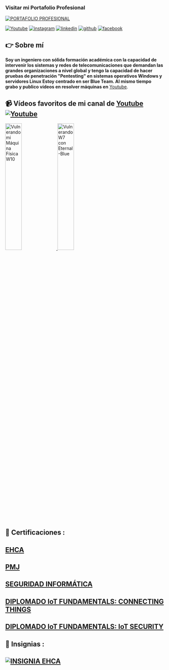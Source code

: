 ### Visitar mi Portafolio Profesional

[![PORTAFOLIO PROFESIONAL](https://i.ibb.co/YWQmzD1/Portafolio-Git-Hub.jpg "PORTAFOLIO PROFESIONAL")](https://hackwithcam.github.io/Portafolio-Profesional-CAM/)


[![Youtube](https://img.shields.io/static/v1?label=&message=youtube&color=FF0000&logo=youtube&logoColor=white&style=for-the-badge)](https://www.youtube.com/channel/UCe_bOHY9exo_enRp8_amdOA)
[![instagram](https://img.shields.io/static/v1?label=&message=instagram&color=5B51D8&logo=instagram&logoColor=white&style=for-the-badge)](https://www.instagram.com/cmonza/)
[![linkedin](https://img.shields.io/static/v1?label=&message=linkedin&color=0e76a8&logo=linkedin&logoColor=white&style=for-the-badge)](https://www.linkedin.com/in/carlmonsalve/)
[![github](https://img.shields.io/static/v1?label=&message=github&color=171515&logo=github&logoColor=white&style=for-the-badge)](https://github.com/HackWithCAM)
[![facebook](https://img.shields.io/badge/Facebook-blue?style=for-the-badge&labelColor=black&logo=facebook)](https://www.facebook.com/carlosandres.monsalvenaranjo)



## 👉 Sobre mí
**Soy un ingeniero con sólida formación académica con la capacidad de intervenir los sistemas y redes de telecomunicaciones que demandan las grandes organizaciones a nivel global y tengo la capacidad de hacer pruebas de penetración "Pentesting" en sistemas operativos Windows y servidores Linux Estoy centrado en ser Blue Team. Al mismo tiempo grabo y publico vídeos en resolver máquinas en** [Youtube](https://www.youtube.com/channel/UCe_bOHY9exo_enRp8_amdOA).


## 📹 Vídeos favoritos de mi canal de [Youtube](https://www.youtube.com/channel/UCe_bOHY9exo_enRp8_amdOA) [![Youtube](https://i.ibb.co/0DC2pLM/5-removebg-preview.png)](https://www.youtube.com/channel/UCe_bOHY9exo_enRp8_amdOA)

<a href='https://youtu.be/FoozjX6WyYE' title="Vulnerando mi Máquina Física W10 - ver en Youtube" target="_blank">
  <img width='32%'  src='https://i.ibb.co/mFXJrQ3/294.png' alt='Vulnerando mi Máquina Física W10' />
</a>

<a href='https://www.youtube.com/watch?v=MKgFGKHjAU4' title="Vulnerando W7 con Eternal-Blue - RDP - Rompiendo Usuario y Contraseña - ver en Youtube" target="_blank">
  <img width='32%'  src='https://i.ibb.co/MB5F8DL/RDESKTOP.png' alt='Vulnerando W7 con Eternal-Blue' />
</a>

## 📝 Certificaciones :
## [EHCA](https://i.ibb.co/n87LTqv/Certificate-In-EHCA.jpg)
## [PMJ](https://app.kajabi.com/certificates/737e47a6)
## [SEGURIDAD INFORMÁTICA](https://i.ibb.co/dK92QRG/Certificado-Internacional-en-Ciberseguridad.png)
## [DIPLOMADO IoT FUNDAMENTALS: CONNECTING THINGS](https://i.ibb.co/XJQWLRS/CARLOS-ANDR-SMONSALVE-NARANJO-Io-T-Fundamentals-certificate-page-0001.jpg)
## [DIPLOMADO IoT FUNDAMENTALS: IoT SECURITY](https://i.ibb.co/SRgXs5Y/CARLOS-ANDR-SMONSALVE-NARANJO-Io-T-Security-BOS-certificate-page-0001.jpg)


## 📝 Insignias :
## [![INSIGNIA EHCA](https://i.ibb.co/Xs3s6px/Cert-Join-Certifications-LLC-Ethical-Hacking-Certified-Associate-EHCA-2023-11-19.png)](https://i.ibb.co/Xs3s6px/Cert-Join-Certifications-LLC-Ethical-Hacking-Certified-Associate-EHCA-2023-11-19.png)
